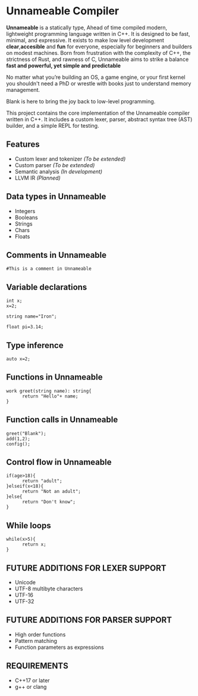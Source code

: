 # Unnameable Compiler

**Unnameable** is a statically type, Ahead of time compiled modern, lightweight programming language written in C++. It is designed to be fast, minimal, and expressive.
It exists to make low level development **clear**,**accesible** and **fun** for everyone, especially for beginners and builders on modest machines.
Born from frustration with the complexity of C++, the strictness of Rust, and rawness of C, Unnameable aims to strike a balance **fast and powerful, yet simple and predictable**

No matter what you’re building an OS, a game engine, or your first kernel 
you shouldn't need a PhD or wrestle with books just to understand memory management.

Blank is here to bring the joy back to low-level programming.

This project contains the core implementation of the Unnameable compiler written in C++. It includes a custom lexer, parser, abstract syntax tree (AST) builder, and a simple REPL for testing.

## Features

- Custom lexer and tokenizer *(To be extended)*
- Custom parser *(To be extended)*
- Semantic analysis *(In development)*
- LLVM IR *(Planned)*

## Data types in Unnameable

- Integers
- Booleans
- Strings
- Chars
- Floats 

## Comments in Unnameable

```
#This is a comment in Unnameable
```

## Variable declarations 
```
int x;
x=2;

string name="Iron";

float pi=3.14;
```

## Type inference
```
auto x=2;
```

## Functions in Unnameable
```
work greet(string name): string{
      return "Hello"+ name;
}
```

## Function calls in Unnameable
```
greet("Blank");
add(1,2);
config();
```
## Control flow in Unnameable
```
if(age>18){
      return "adult";
}elseif(x<18){
      return "Not an adult";
}else{
      return "Don't know";
}
```

## While loops
```
while(x>5){
      return x;
}
```
## FUTURE ADDITIONS FOR LEXER SUPPORT

- Unicode
- UTF-8 multibyte characters 
- UTF-16 
- UTF-32
  
## FUTURE ADDITIONS FOR PARSER SUPPORT

- High order functions
- Pattern matching
- Function parameters as expressions

## REQUIREMENTS 

- C++17 or later
- g++ or clang 
